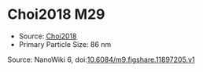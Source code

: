 <a name="material" />

# Choi2018 M29
<script type="application/ld+json">
  {
    "@context": "https://schema.org/",
    "@type": "ChemicalSubstance",
    "@id": "https://egonw.github.io/nanowiki/nanowiki540.html#material",
    "http://purl.org/dc/terms/conformsTo":
      {
        "@type": "CreativeWork",
        "@id": "https://bioschemas.org/profiles/ChemicalSubstance/0.4-RELEASE/"
      },
    "identfier": "540",
    "name": "Choi2018 M29",
    "url": "https://egonw.github.io/nanowiki/nanowiki540.html#material",
    "sameAs": "http://127.0.0.1/mediawiki/index.php/Special:URIResolver/Choi2018_M29"
  }
</script>


* Source: [Choi2018](articleChoi2018.md)
* Primary Particle Size: 86 nm


Source: NanoWiki 6, doi:[10.6084/m9.figshare.11897205.v1](https://doi.org/10.6084/m9.figshare.11897205.v1)
